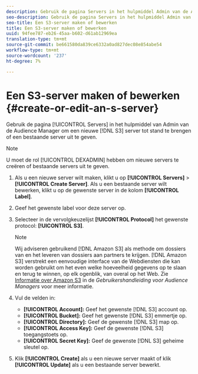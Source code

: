 ```yaml
---
description: Gebruik de pagina Servers in het hulpmiddel Admin van de Audience Manager om een nieuwe S3 server tot stand te brengen of een bestaande server uit te geven.
seo-description: Gebruik de pagina Servers in het hulpmiddel Admin van de Audience Manager om een nieuwe S3 server tot stand te brengen of een bestaande server uit te geven.
seo-title: Een S3-server maken of bewerken
title: Een S3-server maken of bewerken
uuid: 94fee787-eb26-45aa-b602-d61ab12969ea
translation-type: tm+mt
source-git-commit: be661580da839ce6332a0ad827dec08e854abe54
workflow-type: tm+mt
source-wordcount: '237'
ht-degree: 7%

---
```



# Een S3-server maken of bewerken {#create-or-edit-an-s-server}

Gebruik de pagina [!UICONTROL Servers] in het hulpmiddel van Admin van de Audience Manager om een nieuwe [!DNL S3] server tot stand te brengen of een bestaande server uit te geven.

>[!NOTE]
>
>U moet de rol [!UICONTROL DEXADMIN] hebben om nieuwe servers te creëren of bestaande servers uit te geven.

1. Als u een nieuwe server wilt maken, klikt u op **[!UICONTROL Servers]** > **[!UICONTROL Create Server]**. Als u een bestaande server wilt bewerken, klikt u op de gewenste server in de kolom **[!UICONTROL Label]**.
1. Geef het gewenste label voor deze server op.
1. Selecteer in de vervolgkeuzelijst **[!UICONTROL Protocol]** het gewenste protocol: **[!UICONTROL S3]**.

   >[!NOTE]
   >
   >Wij adviseren gebruikend [!DNL Amazon S3] als methode om dossiers van en het leveren van dossiers aan partners te krijgen. [!DNL Amazon S3] verstrekt een eenvoudige interface van de Webdiensten die kan worden gebruikt om het even welke hoeveelheid gegevens op te slaan en terug te winnen, op elk ogenblik, van overal op het Web. Zie [Informatie over Amazon S3](https://docs.adobe.com/content/help/en/audience-manager/user-guide/reference/amazon-s3.html) in de *Gebruikershandleiding voor Audience Managers* voor meer informatie.

1. Vul de velden in:

   * **[!UICONTROL Account]:** Geef het gewenste  [!DNL S3] account op.
   * **[!UICONTROL Bucket]:** Geef het gewenste  [!DNL S3] emmertje op.
   * **[!UICONTROL Directory]:** Geef de gewenste  [!DNL S3] map op.
   * **[!UICONTROL Access Key]:** Geef de gewenste  [!DNL S3] toegangstoets op.
   * **[!UICONTROL Secret Key]:** Geef de gewenste  [!DNL S3] geheime sleutel op.

1. Klik **[!UICONTROL Create]** als u een nieuwe server maakt of klik **[!UICONTROL Update]** als u een bestaande server bewerkt.